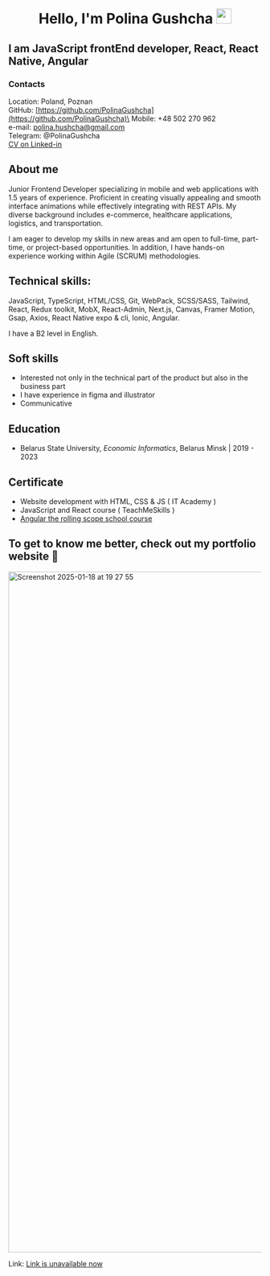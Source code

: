 <h1 align="center">Hello, I'm Polina Gushcha <img src="https://user-images.githubusercontent.com/39955420/147578264-bae0526c-028a-49d2-8af8-d08bb4edbd2a.gif" height="30" width="30"></h1>

## I am JavaScript frontEnd developer, React, React Native, Angular

### Contacts

Location: Poland, Poznan\
GitHub: [https://github.com/PolinaGushcha](https://github.com/PolinaGushcha)\
Mobile: +48 502 270 962\
e-mail: polina.hushcha@gmail.com\
Telegram: @PolinaGushcha\
[CV on Linked-in](https://www.linkedin.com/in/polina-gushcha/)

## About me

Junior Frontend Developer specializing in mobile and web applications with 1.5 years of experience. Proficient in creating visually appealing and smooth interface animations while effectively integrating with REST APIs. My diverse background includes e-commerce, healthcare applications, logistics, and transportation.

I am eager to develop my skills in new areas and am open to full-time, part-time, or project-based opportunities. In addition, I have hands-on experience working within Agile (SCRUM) methodologies.

## Technical skills:

JavaScript, TypeScript, HTML/CSS, Git, WebPack, SCSS/SASS, Tailwind, React, Redux toolkit, MobX, React-Admin, Next.js, Canvas, Framer Motion, Gsap, Axios, React Native expo & cli, Ionic, Angular.

I have a B2 level in English.

## Soft skills

- Interested not only in the technical part of the product but also in the business part
- I have experience in figma and illustrator
- Communicative

## Education

- Belarus State University,
  _Economic Informatics_, Belarus Minsk | 2019 - 2023

## Certificate

- Website development with HTML, CSS & JS ( IT Academy )
- JavaScript and React course ( TeachMeSkills )
- [Angular the rolling scope school course](https://app.rs.school/certificate/d3d024a3)

## To get to know me better, check out my portfolio website 🤝

<img width="1353" alt="Screenshot 2025-01-18 at 19 27 55" src="https://github.com/user-attachments/assets/7308a591-0429-45d1-8064-8be6027d0098" />

Link: [Link is unavailable now]()
